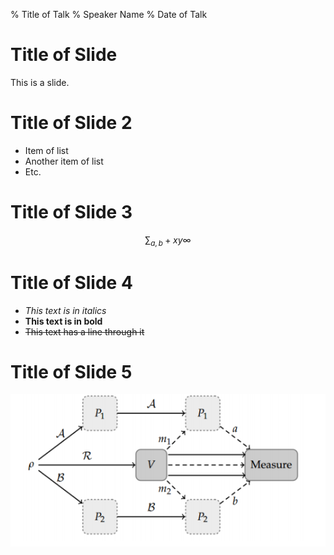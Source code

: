 % Title of Talk 
% Speaker Name
% Date of Talk

# Title of Slide
This is a slide.

# Title of Slide 2

- Item of list 
- Another item of list 
- Etc.

# Title of Slide 3

$$ \sum_{a,b} + x y \infty $$

# Title of Slide 4

- *This text is in italics*
- **This text is in bold**
- ~~This text has a line through it~~

# Title of Slide 5

![This is the caption of the figure.](test_image.PNG)

